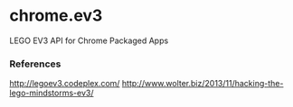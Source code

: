# chrome.ev3

LEGO EV3 API for Chrome Packaged Apps

### References

http://legoev3.codeplex.com/
http://www.wolter.biz/2013/11/hacking-the-lego-mindstorms-ev3/
